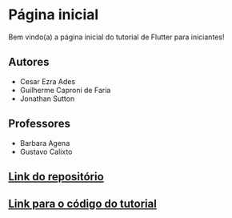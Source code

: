 # Página inicial

Bem vindo(a) a página inicial do tutorial de Flutter para iniciantes!

## Autores
- Cesar Ezra Ades
- Guilherme Caproni de Faria
- Jonathan Sutton

## Professores 
- Barbara Agena
- Gustavo Calixto

## [Link do repositório](https://github.com/jonathansutton1/TecWeb-Projeto3)
## [Link para o código do tutorial](https://github.com/jonathansutton1/TecWeb-Projeto3/tree/main/nomes_startups)



